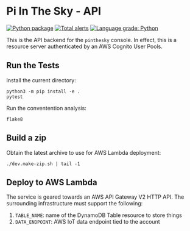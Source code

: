 # Pi In The Sky - API

[![Python package](https://github.com/philcali/pits-api/actions/workflows/python-package.yml/badge.svg)](https://github.com/philcali/pits-api/actions/workflows/python-package.yml) [![Total alerts](https://img.shields.io/lgtm/alerts/g/philcali/pits-api.svg?logo=lgtm&logoWidth=18)](https://lgtm.com/projects/g/philcali/pits-api/alerts/) [![Language grade: Python](https://img.shields.io/lgtm/grade/python/g/philcali/pits-api.svg?logo=lgtm&logoWidth=18)](https://lgtm.com/projects/g/philcali/pits-api/context:python)

This is the API backend for the `pinthesky` console. In effect, this is a resource server
authenticated by an AWS Cognito User Pools.

## Run the Tests

Install the current directory:

```
python3 -m pip install -e .
pytest
```

Run the conventention analysis:

```
flake8
```

## Build a zip

Obtain the latest archive to use for AWS Lambda deployment:

```
./dev.make-zip.sh | tail -1
```

## Deploy to AWS Lambda

The service is geared towards an AWS API Gateway V2 HTTP API. The surrounding infrastructure
must support the following:

1. `TABLE_NAME`: name of the DynamoDB Table resource to store things
1. `DATA_ENDPOINT`: AWS IoT data endpoint tied to the account
